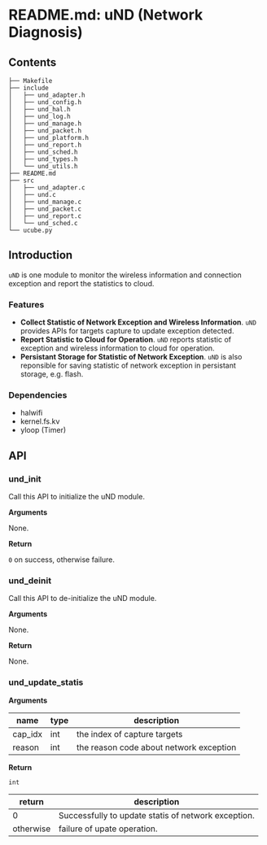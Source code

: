 # README.md: uND (Network Diagnosis)

## Contents

```shell
├── Makefile
├── include
│   ├── und_adapter.h
│   ├── und_config.h
│   ├── und_hal.h
│   ├── und_log.h
│   ├── und_manage.h
│   ├── und_packet.h
│   ├── und_platform.h
│   ├── und_report.h
│   ├── und_sched.h
│   ├── und_types.h
│   └── und_utils.h
├── README.md
├── src
│   ├── und_adapter.c
│   ├── und.c
│   ├── und_manage.c
│   ├── und_packet.c
│   ├── und_report.c
│   └── und_sched.c
└── ucube.py
```

## Introduction

`uND` is one module to monitor the wireless information and connection exception and report the statistics to cloud.

### Features

- **Collect Statistic of Network Exception and Wireless Information**.  `uND` provides APIs for targets capture to update exception detected.
- **Report Statistic to Cloud for Operation**.  `uND` reports statistic of exception and wireless information to cloud for operation.
- **Persistant Storage for Statistic of Network Exception**. `uND` is also reponsible for saving statistic of network exception in persistant storage, e.g. flash.

### Dependencies

- halwifi
- kernel.fs.kv
- yloop (Timer)

## API

### und_init

Call this API to initialize the uND module.

**Arguments**

None.

**Return**

`0` on success, otherwise failure.

### und_deinit

Call this API to de-initialize the uND module.

**Arguments**

None.

**Return**

None.

### und_update_statis

**Arguments**

| name       | type | description                                                  |
| ---------- | ---- | ------------------------------------------------------------ |
| cap_idx    | int  | the index of capture targets                                 |
| reason     | int  | the reason code about network exception                      |

**Return**

`int`

| return | description                                                  |
| ------ | ------------------------------------------------------------ |
| 0      | Successfully to update statis of network exception.          |
| otherwise      | failure of upate operation.                          |

